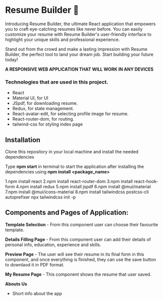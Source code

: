 # Resume Builder 📄

Introducing Resume Builder, the ultimate React application that empowers you to craft eye-catching resumes like never before. You can easily customize your resume with Resume Builder's user-friendly interface to highlight your unique skills and professional experience.

Stand out from the crowd and make a lasting impression with Resume Builder, the perfect tool to land your dream job. Start building your future today!

**A RESPONSIVE WEB APPLICATION THAT WILL WORK IN ANY DEVICES** 


### Technologies that are used in this project.
  <ul>
    <li>React</li> 
    <li>Material UI, for UI</li>  
    <li>JSpdf, for downloading resume.</li> 
    <li>Redux, for state management.</li>  
    <li>React-avatar-edit, for selecting profile image for resume.</li>
    <li>React-router-dom, for routing.</li>
    <li>tailwind-css for styling index page </li>
  </ul>

## Installation

Clone this repository in your local machine and install the needed dependencies

Type **npm start** in terminal to start the application after installing the dependencies using **npm install <package_name>**

1.npm install react
2.npm install react-router-dom
3.npm install react-hook-form
4.npm install redux
5.npm install jspdf
6.npm install @mui/material
7.npm install @mui/icons-material
8.npm install tailwindcss postcss-cli autoprefixer
npx tailwindcss init -p


## Components and Pages of Application:

**Template Selection** - From this component user can choose their favourite template.


**Details Filling Page** - From this component user can add their details of personal info, education, experience and skills.


**Preview Page** - The user will see their resume in its final form in this component, and once everything is finished, they can use the save button to downlaod it in PDF format.

**My Resume Page** - This component shows the resume that user saved.

**Abouts Us** 
- Short info about the app

